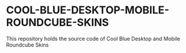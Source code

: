 # COOL-BLUE-DESKTOP-MOBILE-ROUNDCUBE-SKINS
This repository holds the source code of Cool Blue Desktop and Mobile Roundcube Skins
